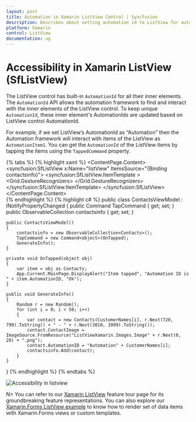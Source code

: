 ```yaml
---
layout: post 
title: Automation in Xamarin ListView Control | Syncfusion
description: Describes about setting automation id to ListView for automation framework to find and interact with control inner elements.
platform: Xamarin
control: ListView
documentation: ug
---
```

# Accessibility in Xamarin ListView (SfListView)

The ListView control has built-in `AutomationId` for all their inner elements. The `AutomationId` API allows the automation framework to find and interact with the inner elements of the ListView control. To keep unique `AutomationId`, these inner element's AutomationIds are updated based on ListView control AutomationId.

For example, if we set ListView’s AutomationId as “Automation” then the Automation framework will interact with items of the ListView as `AutomationItem1`. You can get the `AutomationId` of the ListView items by tapping the items using the `TappedCommand` property.

{% tabs %}
{% highlight xaml %}
<ContentPage xmlns:syncfusion="clr-namespace:Syncfusion.ListView.XForms;assembly=Syncfusion.SfListView.XForms">
    <ContentPage.Content>
        <StackLayout>
            <syncfusion:SfListView x:Name="listView" ItemsSource="{Binding contactsinfo}">
                <syncfusion:SfListView.ItemTemplate >
                    <DataTemplate>
                        <Grid x:Name="grid" AutomationId="{Binding AutomationID}">
                            <Grid.GestureRecognizers>
                                <TapGestureRecognizer Command="{Binding Source={x:Reference listView}, Path=BindingContext.TapCommand}" CommandParameter="{Binding .}"/>
                            </Grid.GestureRecognizers>
						</Grid>
                    </DataTemplate>
                </syncfusion:SfListView.ItemTemplate>
            </syncfusion:SfListView>
        </StackLayout>
    </ContentPage.Content>					
</ContentPage>
{% endhighlight %}
{% highlight c# %}
public class ContactsViewModel : INotifyPropertyChanged
{
    public Command<object> TapCommand { get; set; }
    public ObservableCollection<Contacts> contactsinfo { get; set; }

    public ContactsViewModel()
    {
        contactsinfo = new ObservableCollection<Contacts>();
        TapCommand = new Command<object>(OnTapped);
        GenerateInfo();
    }

    private void OnTapped(object obj)
    {
        var item = obj as Contacts;
        App.Current.MainPage.DisplayAlert("Item tapped", "Automation ID is " + item.AutomationID, "Ok");
    }

    public void GenerateInfo()
    {
        Random r = new Random();
        for (int i = 0; i < 50; i++)
        {
            var contact = new Contacts(CustomerNames[i], r.Next(720, 799).ToString() + " - " + r.Next(3010, 3999).ToString());
            contact.ContactImage = ImageSource.FromResource("ListViewXamarin.Images.Image" + r.Next(0, 28) + ".png");
            contact.AutomationID = "Automation" + CustomerNames[i];
            contactsinfo.Add(contact);
        }
    }
}
{% endhighlight %}
{% endtabs %}

![Accessibility in listview](SfListView_images/Accessibility.png)

N> You can refer to our [Xamarin ListView](https://www.syncfusion.com/xamarin-ui-controls/xamarin-listview) feature tour page for its groundbreaking feature representations. You can also explore our [Xamarin.Forms ListView example](https://github.com/SyncfusionExamples/ListView-GettingStarted-in-Xamarin-Forms) to know how to render set of data items with Xamarin.Forms views or custom templates.